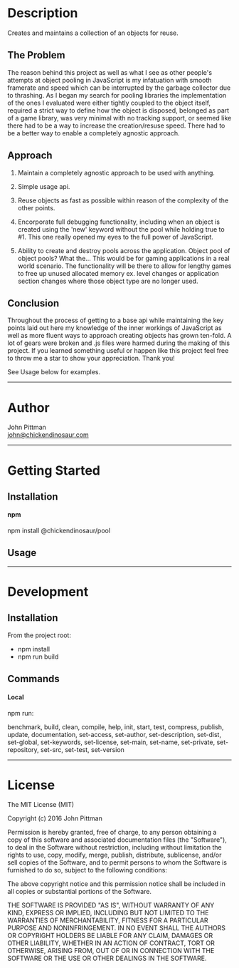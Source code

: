 # Description  

Creates and maintains a collection of an objects for reuse.

## The Problem

The reason behind this project as well as what I see as other people's attempts at object pooling in JavaScript is my infatuation with smooth framerate and speed which can be interrupted by the garbage collector due to thrashing. As I began my search for pooling libraries the implementation of the ones I evaluated were either tightly coupled to the object itself, required a strict way to define how the object is disposed, belonged as part of a game library, was very minimal with no tracking support, or seemed like there had to be a way to increase the creation/resuse speed. There had to be a better way to enable a completely agnostic approach.

## Approach

1) Maintain a completely agnostic approach to be used with anything.

2) Simple usage api.

3) Reuse objects as fast as possible within reason of the complexity of the other points.

4) Encorporate full debugging functionality, including when an object is created using the 'new' keyword without the pool while holding true to #1. This one really opened my eyes to the full power of JavaScript.

5) Ability to create and destroy pools across the application. Object pool of object pools? What the... This would be for gaming applications in a real world scenario. The functionality will be there to allow for lengthy games to free up unused allocated memory ex. level changes or application section changes where those object type are no longer used.

## Conclusion

Throughout the process of getting to a base api while maintaining the key points laid out here my knowledge of the inner workings of JavaScript as well as more fluent ways to approach creating objects has grown ten-fold. A lot of gears were broken and .js files were harmed during the making of this project. If you learned something useful or happen like this project feel free to throw me a star to show your appreciation. Thank you!

See Usage below for examples.

---  

# Author  

John Pittman  
john@chickendinosaur.com  

---

# Getting Started  

## Installation

#### npm  

npm install @chickendinosaur/pool  

## Usage
---  

# Development  

## Installation  

From the project root:

* npm install
* npm run build

## Commands  

#### Local

npm run:

benchmark, build, clean, compile, help, init, start, test, compress, publish, update, documentation, set-access, set-author, set-description, set-dist, set-global, set-keywords, set-license, set-main, set-name, set-private, set-repository, set-src, set-test, set-version

---  

# License  

The MIT License (MIT)

Copyright (c) 2016 John Pittman

Permission is hereby granted, free of charge, to any person obtaining a copy
of this software and associated documentation files (the "Software"), to deal
in the Software without restriction, including without limitation the rights
to use, copy, modify, merge, publish, distribute, sublicense, and/or sell
copies of the Software, and to permit persons to whom the Software is
furnished to do so, subject to the following conditions:

The above copyright notice and this permission notice shall be included in all
copies or substantial portions of the Software.

THE SOFTWARE IS PROVIDED "AS IS", WITHOUT WARRANTY OF ANY KIND, EXPRESS OR
IMPLIED, INCLUDING BUT NOT LIMITED TO THE WARRANTIES OF MERCHANTABILITY,
FITNESS FOR A PARTICULAR PURPOSE AND NONINFRINGEMENT. IN NO EVENT SHALL THE
AUTHORS OR COPYRIGHT HOLDERS BE LIABLE FOR ANY CLAIM, DAMAGES OR OTHER
LIABILITY, WHETHER IN AN ACTION OF CONTRACT, TORT OR OTHERWISE, ARISING FROM,
OUT OF OR IN CONNECTION WITH THE SOFTWARE OR THE USE OR OTHER DEALINGS IN THE
SOFTWARE.
